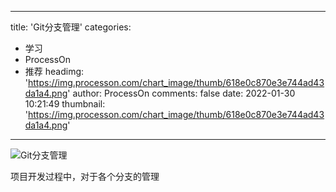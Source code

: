 
---
title: 'Git分支管理'
categories: 
 - 学习
 - ProcessOn
 - 推荐
headimg: 'https://img.processon.com/chart_image/thumb/618e0c870e3e744ad43da1a4.png'
author: ProcessOn
comments: false
date: 2022-01-30 10:21:49
thumbnail: 'https://img.processon.com/chart_image/thumb/618e0c870e3e744ad43da1a4.png'
---

<div>   
<img class="thumb" alt="Git分支管理" src="https://img.processon.com/chart_image/thumb/618e0c870e3e744ad43da1a4.png" referrerpolicy="no-referrer">
<p>项目开发过程中，对于各个分支的管理</p>  
</div>
            